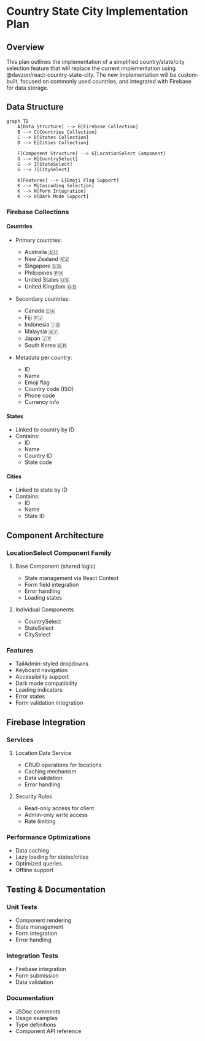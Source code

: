 # Country State City Implementation Plan

## Overview
This plan outlines the implementation of a simplified country/state/city selection feature that will replace the current implementation using @davzon/react-country-state-city. The new implementation will be custom-built, focused on commonly used countries, and integrated with Firebase for data storage.

## Data Structure

```mermaid
graph TD
    A[Data Structure] --> B[Firebase Collection]
    B --> C[Countries Collection]
    C --> D[States Collection]
    D --> E[Cities Collection]

    F[Component Structure] --> G[LocationSelect Component]
    G --> H[CountrySelect]
    G --> I[StateSelect]
    G --> J[CitySelect]

    K[Features] --> L[Emoji Flag Support]
    K --> M[Cascading Selection]
    K --> N[Form Integration]
    K --> O[Dark Mode Support]
```

### Firebase Collections

#### Countries
- Primary countries:
  * Australia 🇦🇺
  * New Zealand 🇳🇿
  * Singapore 🇸🇬
  * Philippines 🇵🇭
  * United States 🇺🇸
  * United Kingdom 🇬🇧

- Secondary countries:
  * Canada 🇨🇦
  * Fiji 🇫🇯
  * Indonesia 🇮🇩
  * Malaysia 🇲🇾
  * Japan 🇯🇵
  * South Korea 🇰🇷

- Metadata per country:
  * ID
  * Name
  * Emoji flag
  * Country code (ISO)
  * Phone code
  * Currency info

#### States
- Linked to country by ID
- Contains:
  * ID
  * Name
  * Country ID
  * State code

#### Cities
- Linked to state by ID
- Contains:
  * ID
  * Name
  * State ID

## Component Architecture

### LocationSelect Component Family
1. Base Component (shared logic)
   - State management via React Context
   - Form field integration
   - Error handling
   - Loading states

2. Individual Components
   - CountrySelect
   - StateSelect
   - CitySelect

### Features
- TailAdmin-styled dropdowns
- Keyboard navigation
- Accessibility support
- Dark mode compatibility
- Loading indicators
- Error states
- Form validation integration

## Firebase Integration

### Services
1. Location Data Service
   - CRUD operations for locations
   - Caching mechanism
   - Data validation
   - Error handling

2. Security Rules
   - Read-only access for client
   - Admin-only write access
   - Rate limiting

### Performance Optimizations
- Data caching
- Lazy loading for states/cities
- Optimized queries
- Offline support

## Testing & Documentation

### Unit Tests
- Component rendering
- State management
- Form integration
- Error handling

### Integration Tests
- Firebase integration
- Form submission
- Data validation

### Documentation
- JSDoc comments
- Usage examples
- Type definitions
- Component API reference